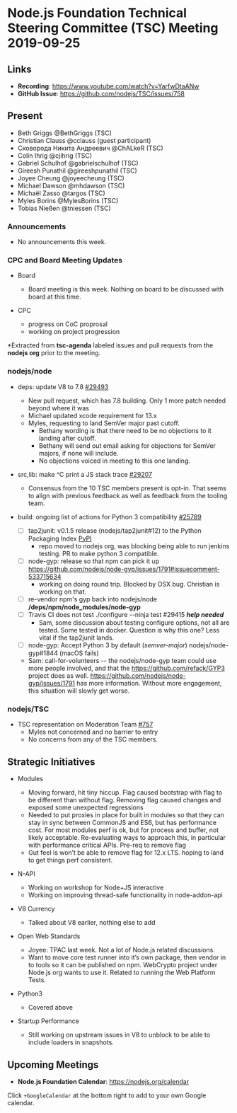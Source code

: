 # Node.js Foundation Technical Steering Committee (TSC) Meeting 2019-09-25

## Links

* **Recording**:  https://www.youtube.com/watch?v=YarfwDtaANw
* **GitHub Issue**: https://github.com/nodejs/TSC/issues/758

## Present

* Beth Griggs @BethGriggs (TSC)
* Christian Clauss @cclauss (guest participant)
* Сковорода Никита Андреевич @ChALkeR (TSC)
* Colin Ihrig @cjihrig (TSC)
* Gabriel Schulhof @gabrielschulhof (TSC)
* Gireesh Punathil @gireeshpunathil (TSC)
* Joyee Cheung @joyeecheung (TSC)
* Michael Dawson @mhdawson (TSC)
* Michaël Zasso @targos (TSC)
* Myles Borins @MylesBorins (TSC)
* Tobias Nießen @tniessen (TSC)

### Announcements

* No announcements this week.

### CPC and Board Meeting Updates

* Board
  * Board meeting is this week. Nothing on board to be discussed with board at this time.

* CPC
  * progress on CoC proprosal
  * working on project progression

*Extracted from **tsc-agenda** labeled issues and pull requests from the **nodejs org** prior to the meeting.

### nodejs/node

* deps: update V8 to 7.8 [#29493](https://github.com/nodejs/node/pull/29493)
  * New pull request, which has 7.8 building. Only 1 more patch needed beyond where it was
  * Michael updated xcode requirement for 13.x
  * Myles, requesting to land SemVer major past cutoff.
    * Bethany wording is that there need to be no objections to it landing after cutoff.
    * Bethany will send out email asking for objections for SemVer majors, if none will include.
    * No objections voiced in meeting to this one landing.

* src,lib: make ^C print a JS stack trace [#29207](https://github.com/nodejs/node/pull/29207)
  * Consensus from the 10 TSC members present is opt-in. That seems to align with previous
    feedback as well as feedback from the tooling team.

* build: ongoing list of actions for Python 3 compatibility [#25789](https://github.com/nodejs/node/issues/25789)
  * [ ] tap2junit: v0.1.5 release (nodejs/tap2junit#12) to the Python Packaging Index    [PyPI](https://pypi.org/project/tap2junit)
    * repo moved to nodejs org, was blocking being able to run jenkins testing. PR
      to make python 3 compatible.
  * [ ] node-gyp: release so that npm can pick it up https://github.com/nodejs/node-gyp/issues/1791#issuecomment-533715634
    * working on doing round trip. Blocked by OSX bug. Christian is working on that.
  * [ ] re-vendor npm's gyp back into nodejs/node **/deps/npm/node_modules/node-gyp**
  * [ ] Travis CI does not test ./configure --ninja test #29415   ***help needed***
    * Sam, some discussion about testing configure options, not all are tested.  Some tested
      in docker. Question is why this one?  Less vital if the tap2junit lands.
  * [ ] node-gyp: Accept Python 3 by default (_semver-major_) nodejs/node-gyp#1844 (macOS fails)
  * Sam: call-for-volunteers  -- the nodejs/node-gyp team could use more people involved, and that the  https://github.com/refack/GYP3 project does as well. https://github.com/nodejs/node-gyp/issues/1791 has more information. Without more engagement, this situation will slowly get worse.
### nodejs/TSC

* TSC representation on Moderation Team [#757](https://github.com/nodejs/TSC/issues/757)
  * Myles not concerned and no barrier to entry
  * No concerns from any of the TSC members.

## Strategic Initiatives

* Modules
  * Moving forward, hit tiny hiccup. Flag caused bootstrap with flag to be different than without
    flag. Removing flag caused changes and exposed some unexpected regressions
  * Needed to put proxies in place for built in modules so that they can stay in sync between
    CommonJS and ES6, but has performance cost. For most modules perf is ok, but for process
    and buffer, not likely acceptable.  Re-evaluating ways to approach this, in particular with
    performance critical APIs. Pre-req to remove flag
  * Gut feel is won’t be able to remove flag for 12.x LTS. hoping to land to get things perf
    consistent.

* N-API
  * Working on workshop for Node+JS interactive
  * Working on improving thread-safe functionality in node-addon-api

* V8 Currency
  * Talked about V8 earlier, nothing else to add

* Open Web Standards
  * Joyee: TPAC last week. Not a lot of Node.js related discussions.
  * Want to move core test runner into it’s own package, then vendor in to tools so it can be
    published on npm.  WebCrypto project under Node.js org wants to use it.  Related to running
    the Web Platform Tests.

* Python3
  * Covered above

* Startup Performance
  * Still working on upstream issues in V8 to unblock to be able to include loaders in snapshots.

## Upcoming Meetings

* **Node.js Foundation Calendar**: https://nodejs.org/calendar

Click `+GoogleCalendar` at the bottom right to add to your own Google calendar.
